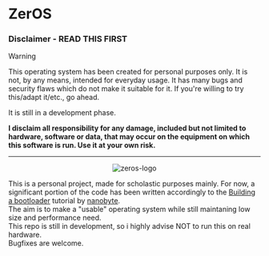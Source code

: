 # ZerOS

### Disclaimer - READ THIS FIRST

> [!WARNING]
>
> This operating system has been created for personal purposes only. It is not, by any means, intended for everyday usage. It has many bugs and security flaws which do not make it suitable for it. If you're willing to try this/adapt it/etc., go ahead.
>
> It is still in a development phase.
>
> **I disclaim all responsibility for any damage, included but not limited to hardware, software or data, that may occur on the equipment on which this software is run. 
>  Use it at your own risk.**

---


<p align="center">
    <picture>
      <source media="(prefers-color-scheme: dark)" srcset="res/logos/logo-dark.png">
      <source media="(prefers-color-scheme: light)" srcset="res/logos/logo-light.png">
      <img alt="zeros-logo"
    </picture>
</p>

This is a personal project, made for scholastic purposes mainly.
For now, a significant portion of the code has been written accordingly to the [Building a bootloader](www.youtube.com/playlist?list=PLFjM7v6KGMpjWYxnihhd4P3G0BhMB9ReG) tutorial by [nanobyte](github.com/nanobyte-dev).
<br>
The aim is to make a "usable" operating system while still maintaning low size and performance need.
<br>
This repo is still in development, so i highly advise NOT to run this on real hardware. 
<br>
Bugfixes are welcome.